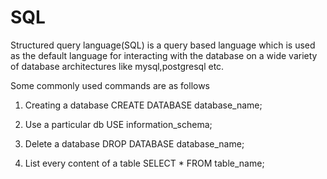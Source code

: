 # SQL

Structured query language(SQL) is a query based language which is used as the default language for interacting with the database on a wide variety of database architectures like mysql,postgresql etc.

Some commonly used commands are as follows

1) Creating a database
CREATE DATABASE database_name;

2) Use a particular db
USE information_schema;

3) Delete a database
DROP DATABASE database_name;

4) List every content of a table
SELECT * FROM table_name;


